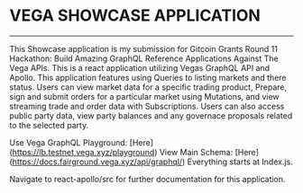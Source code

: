 # VEGA SHOWCASE APPLICATION
-------------------------
This Showcase application is my submission for Gitcoin Grants Round 11 Hackathon: Build Amazing GraphQL Reference Applications Against The Vega APIs.
This is a react application utilizing Vegas GraphQL API and Apollo. This application features using Queries to listing markets and there status. Users can view market data for a specific trading product, Prepare, sign and submit orders for a particular market using Mutations, and view streaming trade and order data with Subscriptions. Users can also access public party data, view party balances and any governace proposals related to the selected party.

Use Vega GraphQL Playground: [Here] (https://lb.testnet.vega.xyz/playground)
View Main Schema: [Here] (https://docs.fairground.vega.xyz/api/graphql/)
Everything starts at Index.js.

Navigate to react-apollo/src for further documentation for this application.
